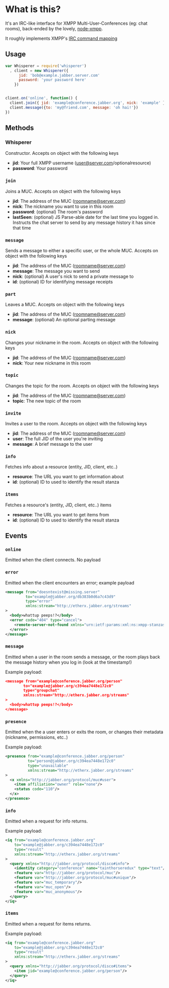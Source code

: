 # What is this?

It's an IRC-like interface for XMPP Multi-User-Conferences (eg: chat rooms),
back-ended by the lovely, [node-xmpp](https://npmjs.org/package/node-xmpp).

It roughly implements XMPP's [IRC command mapping](http://xmpp.org/extensions/xep-0045.html#impl-client-irc)

## Usage

``` javascript
var Whisperer = require('whisperer')
  , client = new Whisperer({
      jid: 'bob@example.jabber.server.com'
      password: 'your password here'
    })


client.on('online', function() {
  client.join({ jid: 'example@conference.jabber.org', nick: 'example' })
  client.message({to: 'my@friend.com', message: 'oh hai!'})
})
```

## Methods

### Whisperer
Constructor. Accepts on object with the following keys

* __jid__: Your full XMPP username (user@server.com/optionalresource)
* __password__: Your password

### `join`
Joins a MUC. Accepts on object with the following keys

* __jid__: The address of the MUC (roomname@server.com)
* __nick__: The nickname you want to use in this room
* __password__: (optional) The room's password
* __lastSeen__: (optional) JS Parse-able date for the last time you logged in.
Instructs the chat server to send by any message history it has since that time

### `message`
Sends a message to either a specific user, or the whole MUC.
Accepts on object with the following keys

* __jid__: The address of the MUC (roomname@server.com)
* __message__: The message you want to send
* __nick__: (optional) A user's nick to send a private message to
* __id__: (optional) ID for identifying message receipts

### `part`
Leaves a MUC. Accepts on object with the following keys

* __jid__: The address of the MUC (roomname@server.com)
* __message__: (optional) An optional parting message

### `nick`
Changes your nickname in the room. Accepts on object with the following keys

* __jid__: The address of the MUC (roomname@server.com)
* __nick__: Your new nickname in this room

### `topic`
Changes the topic for the room. Accepts on object with the following keys

* __jid__: The address of the MUC (roomname@server.com)
* __topic__: The new topic of the room

### `invite`
Invites a user to the room. Accepts on object with the following keys

* __jid__: The address of the MUC (roomname@server.com)
* __user__: The full JID of the user you're inviting
* __message__: A brief message to the user

### `info`
Fetches info about a resource (entity, JID, client, etc..)

* __resource__: The URL you want to get information about
* __id__: (optional) ID to used to identify the result stanza

### `items`
Fetches a resource's (entity, JID, client, etc..) items

* __resource__: The URL you want to get items from
* __id__: (optional) ID to used to identify the result stanza


## Events

### `online`
Emitted when the client connects. No payload

### `error`
Emitted when the client encounters an error; example payload

``` xml
<message from="doesntexist@missing.server"
         to="example@jabber.org/db383b0d6a7c43d9"
         type="error"
         xmlns:stream="http://etherx.jabber.org/streams"
>
  <body>whattup peeps!?</body>
  <error code="404" type="cancel">
    <remote-server-not-found xmlns="urn:ietf:params:xml:ns:xmpp-stanzas"/>
  </error>
</message>
```

### `message`
Emitted when a user in the room sends a message, or the room plays back the
message history when you log in (look at the timestamp!)

Example payload:
``` json
<message from="example@conference.jabber.org/person"
        to="example@jabber.org/c394ea7448e172c0"
        type="groupchat"
        xmlns:stream="http://etherx.jabber.org/streams"
>
  <body>whattup peeps!?</body>
</message>
```

### `presence`
Emitted when the a user enters or exits the room, or changes their metadata
(nickname, permissions, etc..)

Example payload:
``` xml
<presence from="example@conference.jabber.org/person"
          to="person@jabber.org/c394ea7448e172c0"
          type="unavailable"
          xmlns:stream="http://etherx.jabber.org/streams"
>
  <x xmlns="http://jabber.org/protocol/muc#user">
    <item affiliation="owner" role="none"/>
    <status code="110"/>
  </x>
</presence>
```

### `info`
Emitted when a request for info returns.

Example payload:
``` xml
<iq from="example@conference.jabber.org"
    to="example@jabber.org/c394ea7448e172c0"
    type="result"
    xmlns:stream="http://etherx.jabber.org/streams"
>
  <query xmlns="http://jabber.org/protocol/disco#info">
    <identity category="conference" name="tainthorseredux" type="text"/>
    <feature var="http://jabber.org/protocol/muc"/>
    <feature var="http://jabber.org/protocol/muc#unique"/>
    <feature var="muc_temporary"/>
    <feature var="muc_open"/>
    <feature var="muc_anonymous"/>
  </query>
</iq>
```

### `items`
Emitted when a request for items returns.

Example payload:
``` xml
<iq from="example@conference.jabber.org"
    to="example@jabber.org/c394ea7448e172c0"
    type="result"
    xmlns:stream="http://etherx.jabber.org/streams"
>
  <query xmlns="http://jabber.org/protocol/disco#items">
    <item jid="example@conference.jabber.org/person"/>
  </query>
</iq>
```
